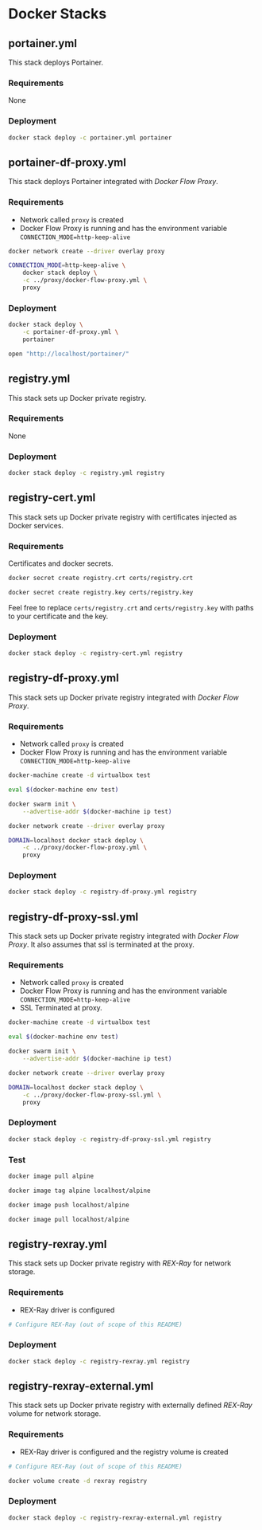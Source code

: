 # Docker Stacks

## portainer.yml

This stack deploys Portainer.

### Requirements

None

### Deployment

```bash
docker stack deploy -c portainer.yml portainer
```

## portainer-df-proxy.yml

This stack deploys Portainer integrated with *Docker Flow Proxy*.

### Requirements

* Network called `proxy` is created
* Docker Flow Proxy is running and has the environment variable `CONNECTION_MODE=http-keep-alive`

```bash
docker network create --driver overlay proxy

CONNECTION_MODE=http-keep-alive \
    docker stack deploy \
    -c ../proxy/docker-flow-proxy.yml \
    proxy
```

### Deployment

```bash
docker stack deploy \
    -c portainer-df-proxy.yml \
    portainer

open "http://localhost/portainer/"
```

## registry.yml

This stack sets up Docker private registry.

### Requirements

None

### Deployment

```bash
docker stack deploy -c registry.yml registry
```

## registry-cert.yml

This stack sets up Docker private registry with certificates injected as Docker services.

### Requirements

Certificates and docker secrets.

```bash
docker secret create registry.crt certs/registry.crt

docker secret create registry.key certs/registry.key
```

Feel free to replace `certs/registry.crt` and `certs/registry.key` with paths to your certificate and the key.

### Deployment

```bash
docker stack deploy -c registry-cert.yml registry
```

## registry-df-proxy.yml

This stack sets up Docker private registry integrated with *Docker Flow Proxy*.

### Requirements

* Network called `proxy` is created
* Docker Flow Proxy is running and has the environment variable `CONNECTION_MODE=http-keep-alive`

```bash
docker-machine create -d virtualbox test

eval $(docker-machine env test)

docker swarm init \
    --advertise-addr $(docker-machine ip test)

docker network create --driver overlay proxy

DOMAIN=localhost docker stack deploy \
    -c ../proxy/docker-flow-proxy.yml \
    proxy
```

### Deployment

```bash
docker stack deploy -c registry-df-proxy.yml registry
```

## registry-df-proxy-ssl.yml

This stack sets up Docker private registry integrated with *Docker Flow Proxy*.
It also assumes that ssl is terminated at the proxy.

### Requirements

* Network called `proxy` is created
* Docker Flow Proxy is running and has the environment variable `CONNECTION_MODE=http-keep-alive`
* SSL Terminated at proxy.

```bash
docker-machine create -d virtualbox test

eval $(docker-machine env test)

docker swarm init \
    --advertise-addr $(docker-machine ip test)

docker network create --driver overlay proxy

DOMAIN=localhost docker stack deploy \
    -c ../proxy/docker-flow-proxy-ssl.yml \
    proxy
```

### Deployment

```bash
docker stack deploy -c registry-df-proxy-ssl.yml registry
```

### Test

```bash
docker image pull alpine

docker image tag alpine localhost/alpine

docker image push localhost/alpine

docker image pull localhost/alpine
```

## registry-rexray.yml

This stack sets up Docker private registry with *REX-Ray* for network storage.

### Requirements

* REX-Ray driver is configured

```bash
# Configure REX-Ray (out of scope of this README)
```

### Deployment

```bash
docker stack deploy -c registry-rexray.yml registry
```

## registry-rexray-external.yml

This stack sets up Docker private registry with externally defined *REX-Ray* volume for network storage.

### Requirements

* REX-Ray driver is configured and the registry volume is created

```bash
# Configure REX-Ray (out of scope of this README)

docker volume create -d rexray registry
```

### Deployment

```bash
docker stack deploy -c registry-rexray-external.yml registry
```

